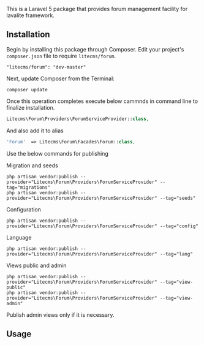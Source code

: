 This is a Laravel 5 package that provides forum management facility for lavalite framework.

## Installation

Begin by installing this package through Composer. Edit your project's `composer.json` file to require `litecms/forum`.

    "litecms/forum": "dev-master"

Next, update Composer from the Terminal:

    composer update

Once this operation completes execute below cammnds in command line to finalize installation.

```php
Litecms\Forum\Providers\ForumServiceProvider::class,

```

And also add it to alias

```php
'Forum'  => Litecms\Forum\Facades\Forum::class,
```

Use the below commands for publishing

Migration and seeds

    php artisan vendor:publish --provider="Litecms\Forum\Providers\ForumServiceProvider" --tag="migrations"
    php artisan vendor:publish --provider="Litecms\Forum\Providers\ForumServiceProvider" --tag="seeds"

Configuration

    php artisan vendor:publish --provider="Litecms\Forum\Providers\ForumServiceProvider" --tag="config"

Language

    php artisan vendor:publish --provider="Litecms\Forum\Providers\ForumServiceProvider" --tag="lang"

Views public and admin

    php artisan vendor:publish --provider="Litecms\Forum\Providers\ForumServiceProvider" --tag="view-public"
    php artisan vendor:publish --provider="Litecms\Forum\Providers\ForumServiceProvider" --tag="view-admin"

Publish admin views only if it is necessary.

## Usage



